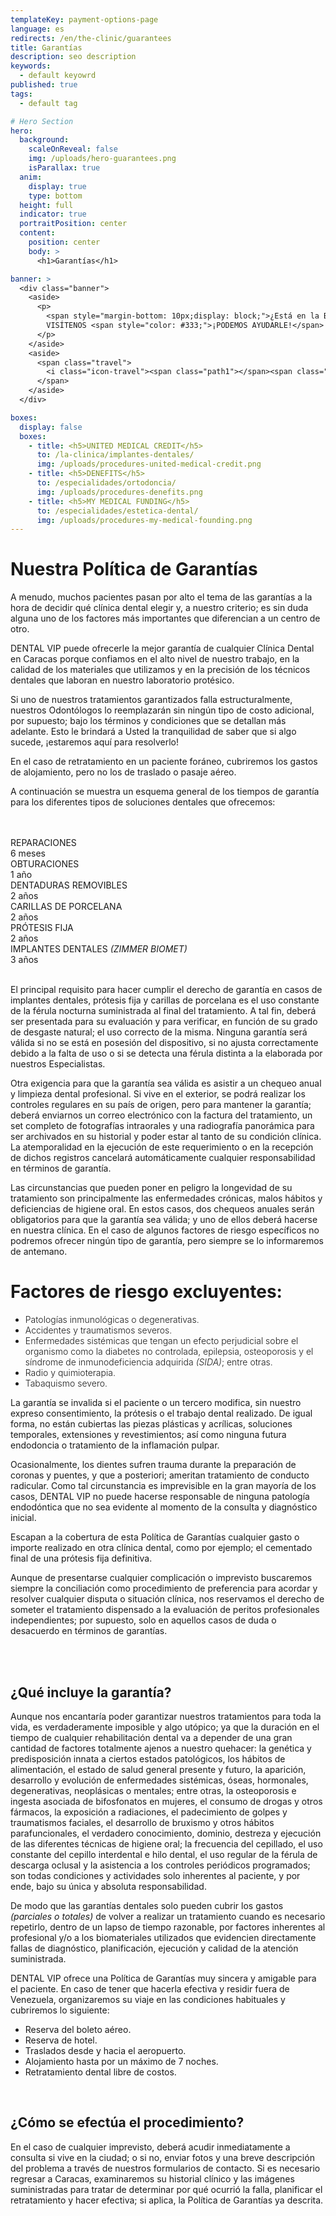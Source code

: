 ```yaml
---
templateKey: payment-options-page
language: es
redirects: /en/the-clinic/guarantees
title: Garantías
description: seo description
keywords:
  - default keyowrd
published: true
tags:
  - default tag

# Hero Section
hero:
  background:
    scaleOnReveal: false
    img: /uploads/hero-guarantees.png
    isParallax: true
  anim:
    display: true
    type: bottom
  height: full
  indicator: true
  portraitPosition: center
  content:
    position: center
    body: >
      <h1>Garantías</h1>

banner: >
  <div class="banner">
    <aside>
      <p>
        <span style="margin-bottom: 10px;display: block;">¿Está en la Búsqueda de Tratamientos Dentales de Alta Gama? </span>
        VISÍTENOS <span style="color: #333;">¡PODEMOS AYUDARLE!</span>
      </p>
    </aside>
    <aside>
      <span class="travel">
        <i class="icon-travel"><span class="path1"></span><span class="path2"></span><span class="path3"></span></i>
      </span>
    </aside>
  </div>

boxes:
  display: false
  boxes:
    - title: <h5>UNITED MEDICAL CREDIT</h5>
      to: /la-clinica/implantes-dentales/
      img: /uploads/procedures-united-medical-credit.png
    - title: <h5>DENEFITS</h5>
      to: /especialidades/ortodoncia/
      img: /uploads/procedures-denefits.png
    - title: <h5>MY MEDICAL FUNDING</h5>
      to: /especialidades/estetica-dental/
      img: /uploads/procedures-my-medical-founding.png
---
```


<h1>Nuestra Política de Garantías</h1>

<div class="row">
  <div>
    <p>
      A menudo, muchos pacientes pasan por alto el tema de las garantías a la
      hora de decidir qué clínica dental elegir y, a nuestro criterio; es sin
      duda alguna uno de los factores más importantes que diferencian a un
      centro de otro.
    </p>
    <p>
      DENTAL VIP puede ofrecerle la mejor garantía de cualquier Clínica Dental
      en Caracas porque confiamos en el alto nivel de nuestro trabajo, en la
      calidad de los materiales que utilizamos y en la precisión de los técnicos
      dentales que laboran en nuestro laboratorio protésico.
    </p>
    <p>
      Si uno de nuestros tratamientos garantizados falla estructuralmente,
      nuestros Odontólogos lo reemplazarán sin ningún tipo de costo adicional,
      por supuesto; bajo los términos y condiciones que se detallan más
      adelante. Esto le brindará a Usted la tranquilidad de saber que si algo
      sucede, ¡estaremos aquí para resolverlo!
    </p>
    <p></p>
  </div>
  <div class="icon">
    <i class="icon-schedule"> </i>
  </div>
</div>

<div class="message">
  <p class="big">
    En el caso de retratamiento en un paciente foráneo, cubriremos los gastos de
    alojamiento, pero no los de traslado o pasaje aéreo.
  </p>
</div>
<p>
  A continuación se muestra un esquema general de los tiempos de garantía para
  los diferentes tipos de soluciones dentales que ofrecemos:
</p>
<br />
<br />
<div class="percentaje">
  <div class="progress-bar">
    <span class="progress-bar-fill" style="width: 17%;"></span>
  </div>
  <div class="title">REPARACIONES</div>
  <div class="time">6 meses</div>
</div>
<div class="percentaje">
  <div class="progress-bar">
    <span class="progress-bar-fill" style="width: 34%;"></span>
  </div>
  <div class="title">OBTURACIONES</div>
  <div class="time">1 año</div>
</div>
<div class="percentaje">
  <div class="progress-bar">
    <span class="progress-bar-fill" style="width: 68%;"></span>
  </div>
  <div class="title">DENTADURAS REMOVIBLES</div>
  <div class="time">2 años</div>
</div>
<div class="percentaje">
  <div class="progress-bar">
    <span class="progress-bar-fill" style="width: 68%;"></span>
  </div>
  <div class="title">CARILLAS DE PORCELANA</div>
  <div class="time">2 años</div>
</div>
<div class="percentaje">
  <div class="progress-bar">
    <span class="progress-bar-fill" style="width: 68%;"></span>
  </div>
  <div class="title">PRÓTESIS FIJA</div>
  <div class="time">2 años</div>
</div>
<div class="percentaje">
  <div class="progress-bar">
    <span class="progress-bar-fill" style="width: 100%;"></span>
  </div>
  <div class="title">IMPLANTES DENTALES <i>(ZIMMER BIOMET)</i></div>
  <div class="time">3 años</div>
</div>
<br />
<p>
  El principal requisito para hacer cumplir el derecho de garantía en casos de
  implantes dentales, prótesis fija y carillas de porcelana es el uso constante
  de la férula nocturna suministrada al final del tratamiento. A tal fin, deberá
  ser presentada para su evaluación y para verificar, en función de su grado de
  desgaste natural; el uso correcto de la misma. Ninguna garantía será válida si
  no se está en posesión del dispositivo, si no ajusta correctamente debido a la
  falta de uso o si se detecta una férula distinta a la elaborada por nuestros
  Especialistas.
</p>
<p>
  Otra exigencia para que la garantía sea válida es asistir a un chequeo anual y
  limpieza dental profesional. Si vive en el exterior, se podrá realizar los
  controles regulares en su país de origen, pero para mantener la garantía;
  deberá enviarnos un correo electrónico con la factura del tratamiento, un set
  completo de fotografías intraorales y una radiografía panorámica para ser
  archivados en su historial y poder estar al tanto de su condición clínica. La
  atemporalidad en la ejecución de este requerimiento o en la recepción de
  dichos registros cancelará automáticamente cualquier responsabilidad en
  términos de garantía.
</p>
<p>
  Las circunstancias que pueden poner en peligro la longevidad de su tratamiento
  son principalmente las enfermedades crónicas, malos hábitos y deficiencias de
  higiene oral. En estos casos, dos chequeos anuales serán obligatorios para que
  la garantía sea válida; y uno de ellos deberá hacerse en nuestra clínica. En
  el caso de algunos factores de riesgo específicos no podremos ofrecer ningún
  tipo de garantía, pero siempre se lo informaremos de antemano.
</p>
<div class="message red">
  <h1>Factores de riesgo excluyentes:</h1>
  <ul style="font-weight: 300;">
    <li>Patologías inmunológicas o degenerativas.</li>
    <li>Accidentes y traumatismos severos.</li>
    <li>
      Enfermedades sistémicas que tengan un efecto perjudicial sobre el
      organismo como la diabetes no controlada, epilepsia, osteoporosis y el
      síndrome de inmunodeficiencia adquirida <i>(SIDA)</i>; entre otras.
    </li>
    <li>Radio y quimioterapia.</li>
    <li>Tabaquismo severo.</li>
  </ul>
</div>

<p>
  La garantía se invalida si el paciente o un tercero modifica, sin nuestro
  expreso consentimiento, la prótesis o el trabajo dental realizado. De igual
  forma, no están cubiertas las piezas plásticas y acrílicas, soluciones
  temporales, extensiones y revestimientos; así como ninguna futura endodoncia o
  tratamiento de la inflamación pulpar.
</p>
<p>
  Ocasionalmente, los dientes sufren trauma durante la preparación de coronas y
  puentes, y que a posteriori; ameritan tratamiento de conducto radicular. Como
  tal circunstancia es imprevisible en la gran mayoría de los casos, DENTAL VIP
  no puede hacerse responsable de ninguna patología endodóntica que no sea
  evidente al momento de la consulta y diagnóstico inicial.
</p>
<p>
  Escapan a la cobertura de esta Política de Garantías cualquier gasto o importe
  realizado en otra clínica dental, como por ejemplo; el cementado final de una
  prótesis fija definitiva.
</p>
<p>
  Aunque de presentarse cualquier complicación o imprevisto buscaremos siempre
  la conciliación como procedimiento de preferencia para acordar y resolver
  cualquier disputa o situación clínica, nos reservamos el derecho de someter el
  tratamiento dispensado a la evaluación de peritos profesionales
  independientes; por supuesto, solo en aquellos casos de duda o desacuerdo en
  términos de garantías.
</p>
<br />
<br />
<h2 class="left section-title">
  <b>¿Qué incluye la garantía? </b>
</h2>
<p>
  Aunque nos encantaría poder garantizar nuestros tratamientos para toda la
  vida, es verdaderamente imposible y algo utópico; ya que la duración en el
  tiempo de cualquier rehabilitación dental va a depender de una gran cantidad
  de factores totalmente ajenos a nuestro quehacer: la genética y predisposición
  innata a ciertos estados patológicos, los hábitos de alimentación, el estado
  de salud general presente y futuro, la aparición, desarrollo y evolución de
  enfermedades sistémicas, óseas, hormonales, degenerativas, neoplásicas o
  mentales; entre otras, la osteoporosis e ingesta asociada de bifosfonatos en
  mujeres, el consumo de drogas y otros fármacos, la exposición a radiaciones,
  el padecimiento de golpes y traumatismos faciales, el desarrollo de bruxismo y
  otros hábitos parafuncionales, el verdadero conocimiento, dominio, destreza y
  ejecución de las diferentes técnicas de higiene oral; la frecuencia del
  cepillado, el uso constante del cepillo interdental e hilo dental, el uso
  regular de la férula de descarga oclusal y la asistencia a los controles
  periódicos programados; son todas condiciones y actividades solo inherentes al
  paciente, y por ende, bajo su única y absoluta responsabilidad.
</p>
<p>
  De modo que las garantías dentales solo pueden cubrir los gastos
  <i>(parciales o totales)</i> de volver a realizar un tratamiento cuando es
  necesario repetirlo, dentro de un lapso de tiempo razonable, por factores
  inherentes al profesional y/o a los biomateriales utilizados que evidencien
  directamente fallas de diagnóstico, planificación, ejecución y calidad de la
  atención suministrada.
</p>
<p>
  DENTAL VIP ofrece una Política de Garantías muy sincera y amigable para el
  paciente. En caso de tener que hacerla efectiva y residir fuera de Venezuela,
  organizaremos su viaje en las condiciones habituales y cubriremos lo
  siguiente:
</p>
<ul class="check-list">
  <li><i class="icon-check circle"></i> Reserva del boleto aéreo.</li>
  <li><i class="icon-check circle"></i> Reserva de hotel.</li>
  <li>
    <i class="icon-check circle"></i> Traslados desde y hacia el aeropuerto.
  </li>
  <li>
    <i class="icon-check circle"></i> Alojamiento hasta por un máximo de 7
    noches.
  </li>
  <li>
    <i class="icon-check circle"></i> Retratamiento dental libre de costos.
  </li>
</ul>
<br />
<h2 class="left section-title">
  <b>¿Cómo se efectúa el procedimiento? </b>
</h2>
<p>
  En el caso de cualquier imprevisto, deberá acudir inmediatamente a consulta si
  vive en la ciudad; o si no, enviar fotos y una breve descripción del problema
  a través de nuestros formularios de contacto. Si es necesario regresar a
  Caracas, examinaremos su historial clínico y las imágenes suministradas para
  tratar de determinar por qué ocurrió la falla, planificar el retratamiento y
  hacer efectiva; si aplica, la Política de Garantías ya descrita.
</p>
<br>